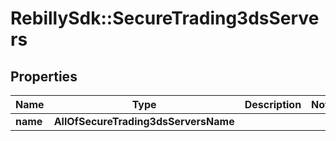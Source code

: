 # RebillySdk::SecureTrading3dsServers

## Properties
Name | Type | Description | Notes
------------ | ------------- | ------------- | -------------
**name** | **AllOfSecureTrading3dsServersName** |  | 

